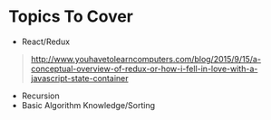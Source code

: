 # Topics To Cover

- React/Redux

> http://www.youhavetolearncomputers.com/blog/2015/9/15/a-conceptual-overview-of-redux-or-how-i-fell-in-love-with-a-javascript-state-container

- Recursion
- Basic Algorithm Knowledge/Sorting

